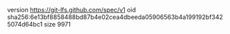 version https://git-lfs.github.com/spec/v1
oid sha256:6e13bf8858488bd87b4e02cea4dbeeda05906563b4a199192bf3425074d64bc1
size 9971
